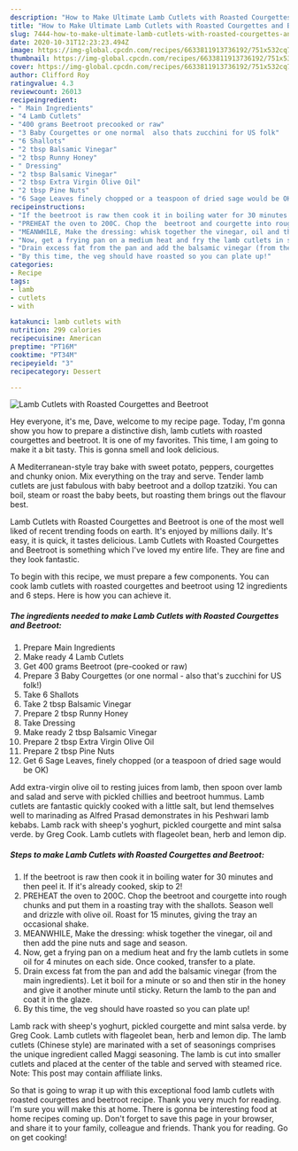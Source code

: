 ```yaml
---
description: "How to Make Ultimate Lamb Cutlets with Roasted Courgettes and Beetroot"
title: "How to Make Ultimate Lamb Cutlets with Roasted Courgettes and Beetroot"
slug: 7444-how-to-make-ultimate-lamb-cutlets-with-roasted-courgettes-and-beetroot
date: 2020-10-31T12:23:23.494Z
image: https://img-global.cpcdn.com/recipes/6633811913736192/751x532cq70/lamb-cutlets-with-roasted-courgettes-and-beetroot-recipe-main-photo.jpg
thumbnail: https://img-global.cpcdn.com/recipes/6633811913736192/751x532cq70/lamb-cutlets-with-roasted-courgettes-and-beetroot-recipe-main-photo.jpg
cover: https://img-global.cpcdn.com/recipes/6633811913736192/751x532cq70/lamb-cutlets-with-roasted-courgettes-and-beetroot-recipe-main-photo.jpg
author: Clifford Roy
ratingvalue: 4.3
reviewcount: 26013
recipeingredient:
- " Main Ingredients"
- "4 Lamb Cutlets"
- "400 grams Beetroot precooked or raw"
- "3 Baby Courgettes or one normal  also thats zucchini for US folk"
- "6 Shallots"
- "2 tbsp Balsamic Vinegar"
- "2 tbsp Runny Honey"
- " Dressing"
- "2 tbsp Balsamic Vinegar"
- "2 tbsp Extra Virgin Olive Oil"
- "2 tbsp Pine Nuts"
- "6 Sage Leaves finely chopped or a teaspoon of dried sage would be OK"
recipeinstructions:
- "If the beetroot is raw then cook it in boiling water for 30 minutes and then peel it. If it&#39;s already cooked, skip to 2!"
- "PREHEAT the oven to 200C. Chop the  beetroot and courgette into rough chunks and put them in a roasting tray with the shallots. Season well and drizzle with olive oil. Roast for 15 minutes, giving the tray an occasional shake."
- "MEANWHILE, Make the dressing: whisk together the vinegar, oil and then add the pine nuts and sage and season."
- "Now, get a frying pan on a medium heat and fry the lamb cutlets in some oil for 4 minutes on each side. Once cooked, transfer to a plate."
- "Drain excess fat from the pan and add the balsamic vinegar (from the main ingredients). Let it boil for a minute or so and then stir in the honey and give it another minute until sticky. Return the lamb to the pan and coat it in the glaze."
- "By this time, the veg should have roasted so you can plate up!"
categories:
- Recipe
tags:
- lamb
- cutlets
- with

katakunci: lamb cutlets with 
nutrition: 299 calories
recipecuisine: American
preptime: "PT16M"
cooktime: "PT34M"
recipeyield: "3"
recipecategory: Dessert

---
```



![Lamb Cutlets with Roasted Courgettes and Beetroot](https://img-global.cpcdn.com/recipes/6633811913736192/751x532cq70/lamb-cutlets-with-roasted-courgettes-and-beetroot-recipe-main-photo.jpg)

Hey everyone, it's me, Dave, welcome to my recipe page. Today, I'm gonna show you how to prepare a distinctive dish, lamb cutlets with roasted courgettes and beetroot. It is one of my favorites. This time, I am going to make it a bit tasty. This is gonna smell and look delicious.

A Mediterranean-style tray bake with sweet potato, peppers, courgettes and chunky onion. Mix everything on the tray and serve. Tender lamb cutlets are just fabulous with baby beetroot and a dollop tzatziki. You can boil, steam or roast the baby beets, but roasting them brings out the flavour best.

Lamb Cutlets with Roasted Courgettes and Beetroot is one of the most well liked of recent trending foods on earth. It's enjoyed by millions daily. It's easy, it is quick, it tastes delicious. Lamb Cutlets with Roasted Courgettes and Beetroot is something which I've loved my entire life. They are fine and they look fantastic.


To begin with this recipe, we must prepare a few components. You can cook lamb cutlets with roasted courgettes and beetroot using 12 ingredients and 6 steps. Here is how you can achieve it.

<!--inarticleads1-->

##### The ingredients needed to make Lamb Cutlets with Roasted Courgettes and Beetroot:

1. Prepare  Main Ingredients
1. Make ready 4 Lamb Cutlets
1. Get 400 grams Beetroot (pre-cooked or raw)
1. Prepare 3 Baby Courgettes (or one normal - also that&#39;s zucchini for US folk!)
1. Take 6 Shallots
1. Take 2 tbsp Balsamic Vinegar
1. Prepare 2 tbsp Runny Honey
1. Take  Dressing
1. Make ready 2 tbsp Balsamic Vinegar
1. Prepare 2 tbsp Extra Virgin Olive Oil
1. Prepare 2 tbsp Pine Nuts
1. Get 6 Sage Leaves, finely chopped (or a teaspoon of dried sage would be OK)


Add extra-virgin olive oil to resting juices from lamb, then spoon over lamb and salad and serve with pickled chillies and beetroot hummus. Lamb cutlets are fantastic quickly cooked with a little salt, but lend themselves well to marinading as Alfred Prasad demonstrates in his Peshwari lamb kebabs. Lamb rack with sheep&#39;s yoghurt, pickled courgette and mint salsa verde. by Greg Cook. Lamb cutlets with flageolet bean, herb and lemon dip. 

<!--inarticleads2-->

##### Steps to make Lamb Cutlets with Roasted Courgettes and Beetroot:

1. If the beetroot is raw then cook it in boiling water for 30 minutes and then peel it. If it&#39;s already cooked, skip to 2!
1. PREHEAT the oven to 200C. Chop the  beetroot and courgette into rough chunks and put them in a roasting tray with the shallots. Season well and drizzle with olive oil. Roast for 15 minutes, giving the tray an occasional shake.
1. MEANWHILE, Make the dressing: whisk together the vinegar, oil and then add the pine nuts and sage and season.
1. Now, get a frying pan on a medium heat and fry the lamb cutlets in some oil for 4 minutes on each side. Once cooked, transfer to a plate.
1. Drain excess fat from the pan and add the balsamic vinegar (from the main ingredients). Let it boil for a minute or so and then stir in the honey and give it another minute until sticky. Return the lamb to the pan and coat it in the glaze.
1. By this time, the veg should have roasted so you can plate up!


Lamb rack with sheep&#39;s yoghurt, pickled courgette and mint salsa verde. by Greg Cook. Lamb cutlets with flageolet bean, herb and lemon dip. The lamb cutlets (Chinese style) are marinated with a set of seasonings comprises the unique ingredient called Maggi seasoning. The lamb is cut into smaller cutlets and placed at the center of the table and served with steamed rice. Note: This post may contain affiliate links. 

So that is going to wrap it up with this exceptional food lamb cutlets with roasted courgettes and beetroot recipe. Thank you very much for reading. I'm sure you will make this at home. There is gonna be interesting food at home recipes coming up. Don't forget to save this page in your browser, and share it to your family, colleague and friends. Thank you for reading. Go on get cooking!
